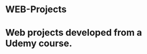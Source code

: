 # WEB-Projects

<link
      rel="stylesheet"
      href="https://cdnjs.cloudflare.com/ajax/libs/font-awesome/5.13.0/css/all.min.css"
    />

<i class="fab fa-html5"></i>

<h1>Web projects developed from a Udemy course.</h1>

